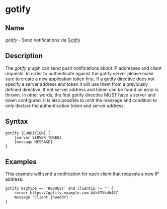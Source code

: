 # gotify

## Name

*gotify* - Send notifications via [Gotify](https://gotify.net)

## Description

The *gotify* plugin can send push notifications about IP addresses and client requests. In order to
authenticate against the gotify server please make sure to create a new application token first. If a
gotify directive does not specify a server address and token it will use them from a previously defined
directive. If not server address and token can be found an error is thrown. In other words, the first
gotify directive MUST have a server and token configured. It is also possible to omit the message and
condition to only declare the authentication token and server address.

## Syntax

```
gotify [CONDITION] {
    [server SERVER TOKEN]
    [message MESSAGE]
}
```

## Examples

This example will send a notification for each client that requests a new IP address:

```
gotify msgtype == 'REQUEST' and clientip != '' {
    server https://gotify.example.com Adk57Vkdh487
    message 'Client {hwaddr} ' 
}
```